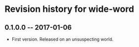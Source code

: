 # Revision history for wide-word

## 0.1.0.0  -- 2017-01-06

* First version. Released on an unsuspecting world.
